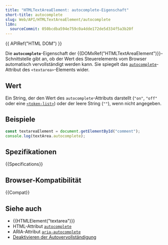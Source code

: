 ```yaml
---
title: "HTMLTextAreaElement: autocomplete-Eigenschaft"
short-title: autocomplete
slug: Web/API/HTMLTextAreaElement/autocomplete
l10n:
  sourceCommit: 050bcdba594e759c0a4dde172de5d334f5a3b20f
---
```


{{ APIRef("HTML DOM") }}

Die **`autocomplete`**-Eigenschaft der {{DOMxRef("HTMLTextAreaElement")}}-Schnittstelle gibt an, ob der Wert des Steuerelements vom Browser automatisch vervollständigt werden kann. Sie spiegelt das [`autocomplete`](/de/docs/Web/HTML/Element/textarea#autocomplete)-Attribut des `<textarea>`-Elements wider.

## Wert

Ein String, der den Wert des `autocomplete`-Attributs darstellt (`"on"`, `"off"` oder eine [`<token-list>`](/de/docs/Web/HTML/Attributes/autocomplete#token_list_tokens)) oder der leere String (`""`), wenn nicht angegeben.

## Beispiele

```js
const textareaElement = document.getElementById("comment");
console.log(textArea.autocomplete);
```

## Spezifikationen

{{Specifications}}

## Browser-Kompatibilität

{{Compat}}

## Siehe auch

- {{HTMLElement("textarea")}}
- HTML-Attribut [`autocomplete`](/de/docs/Web/HTML/Attributes/autocomplete)
- ARIA-Attribut [`aria-autocomplete`](/de/docs/Web/Accessibility/ARIA/Attributes/aria-autocomplete)
- [Deaktivieren der Autovervollständigung](/de/docs/Web/Security/Practical_implementation_guides/Turning_off_form_autocompletion)
